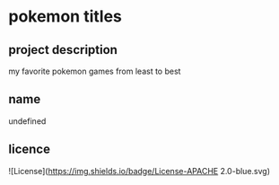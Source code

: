 # pokemon titles
## project description
my favorite pokemon games from least to best
## name
undefined
## licence
![License](https://img.shields.io/badge/License-APACHE 2.0-blue.svg)

